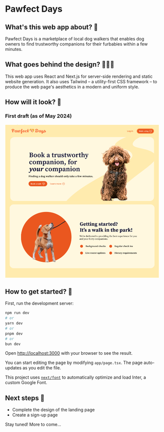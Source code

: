 # Pawfect Days

## What's this web app about? 👀

Pawfect Days is a marketplace of local dog walkers that enables dog owners to find trustworthy companions for their furbabies within a few minutes.

## What goes behind the design? 👩🏻‍💻

This web app uses React and Next.js for server-side rendering and static website generation. It also uses Tailwind – a utility-first CSS framework – to produce the web page's aesthetics in a modern and uniform style.

## How will it look? 🎨

### First draft (as of May 2024)

![Landing Page Design](/public/images/landing-page-design.png)

## How to get started? 🏁

First, run the development server:

```bash
npm run dev
# or
yarn dev
# or
pnpm dev
# or
bun dev
```

Open [http://localhost:3000](http://localhost:3000) with your browser to see the result.

You can start editing the page by modifying `app/page.tsx`. The page auto-updates as you edit the file.

This project uses [`next/font`](https://nextjs.org/docs/basic-features/font-optimization) to automatically optimize and load Inter, a custom Google Font.

## Next steps 🚀

- Complete the design of the landing page
- Create a sign-up page

Stay tuned! More to come...

